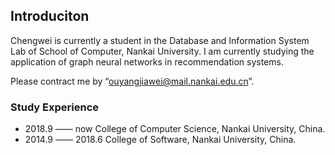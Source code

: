 ## Introduciton

Chengwei is currently a student in the Database and Information System Lab of School of Computer, Nankai University. I am currently studying the application of graph neural networks in recommendation systems.

Please contract me by “ouyangjiawei@mail.nankai.edu.cn”.

### Study Experience

- 2018.9 —— now College of Computer Science, Nankai University, China.
- 2014.9 —— 2018.6 College of Software, Nankai University, China.
